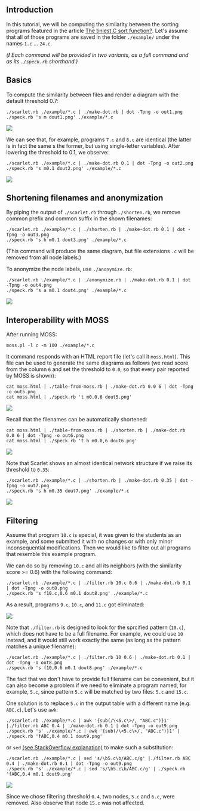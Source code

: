 
## Introduction

In this tutorial, we will be computing the similarity between the sorting programs featured in the article
[The tiniest C sort function?](https://www.cs.dartmouth.edu/~doug/tinysort.html). 
Let's assume that all of those programs are saved in the folder `./example/` under the names `1.c` ... `24.c`.

_(**!** Each command will be provided in two variants, as a full command and as its `./speck.rb` shorthand.)_

## Basics

To compute the similarity between files and render a diagram with the default threshold 0.7:

    ./scarlet.rb ./example/*.c | ./make-dot.rb | dot -Tpng -o out1.png
    ./speck.rb 's m dout1.png' ./example/*.c

![](./img/tut1.png)

We can see that, for example, programs `7.c` and `8.c` are identical (the latter is in fact the same s the former, but using single-letter variables).
After lowering the threshold to 0.1, we observe:

    ./scarlet.rb ./example/*.c | ./make-dot.rb 0.1 | dot -Tpng -o out2.png
    ./speck.rb 's m0.1 dout2.png' ./example/*.c

![](./img/tut2.png)

## Shortening filenames and anonymization 
    
By piping the output of `./scarlet.rb` through `./shorten.rb`, we remove common prefix and common suffix in the shown filenames:

    ./scarlet.rb ./example/*.c | ./shorten.rb | ./make-dot.rb 0.1 | dot -Tpng -o out3.png
    ./speck.rb 's h m0.1 dout3.png' ./example/*.c

(This command will produce the same diagram, but file extensions `.c` will be removed from all node labels.)

To anonymize the node labels, use `./anonymize.rb`:

    ./scarlet.rb ./example/*.c | ./anonymize.rb | ./make-dot.rb 0.1 | dot -Tpng -o out4.png
    ./speck.rb 's a m0.1 dout4.png' ./example/*.c

![](./img/tut4.png)

## Interoperability with MOSS

After running MOSS:

    moss.pl -l c -m 100 ./example/*.c

It command responds with an HTML report file (let's call it `moss.html`). This file can be used to generate the same diagrams as follows
(we read score from the column `6` and set the threshold to `0.0`, so that every pair reported by MOSS is shown):

    cat moss.html | ./table-from-moss.rb | ./make-dot.rb 0.0 6 | dot -Tpng -o out5.png
    cat moss.html | ./speck.rb 't m0.0,6 dout5.png'

![](./img/tut5.png)

Recall that the filenames can be automatically shortened:

    cat moss.html | ./table-from-moss.rb | ./shorten.rb | ./make-dot.rb 0.0 6 | dot -Tpng -o out6.png
    cat moss.html | ./speck.rb 't h m0.0,6 dout6.png'

![](./img/tut6.png)

Note that Scarlet shows an almost identical network structure if we raise its threshold to `0.35`:

    ./scarlet.rb ./example/*.c | ./shorten.rb | ./make-dot.rb 0.35 | dot -Tpng -o out7.png
    ./speck.rb 's h m0.35 dout7.png' ./example/*.c

![](./img/tut7.png)

## Filtering

Assume that program `10.c` is special, it was given to the students as an example, and some submitted it with no changes 
or with only minor inconsequential modifications. Then we would like to filter out all programs that resemble this example program. 

We can do so by removing `10.c` and all its neighbors (with the similarity score >= 0.6) with the following command:
   
    ./scarlet.rb ./example/*.c | ./filter.rb 10.c 0.6 | ./make-dot.rb 0.1 | dot -Tpng -o out8.png
    ./speck.rb 's f10.c,0.6 m0.1 dout8.png' ./example/*.c

As a result, programs `9.c`, `10.c`, and `11.c` got eliminated:

![](./img/tut8.png)

Note that `./filter.rb` is designed to look for the sprcified pattern (`10.c`), which does not have to be a full filename.
For example, we could use `10` instead, and it would still work exactly the same (as long as the pattern matches a unique filename):
    
    ./scarlet.rb ./example/*.c | ./filter.rb 10 0.6 | ./make-dot.rb 0.1 | dot -Tpng -o out8.png
    ./speck.rb 's f10,0.6 m0.1 dout8.png' ./example/*.c

The fact that we don't have to provide full filename can be convenient, but it can also become a problem if we need to eliminate
a program named, for example, `5.c`, since pattern `5.c` will be matched by two files: `5.c` and `15.c`. 

One solution is to replace `5.c` in the output table with a different name (e.g. `ABC.c`). Let's use `awk`:
    
    ./scarlet.rb ./example/*.c | awk '{sub(/\<5.c\>/, "ABC.c")}1' |./filter.rb ABC 0.4 | ./make-dot.rb 0.1 | dot -Tpng -o out9.png
    ./speck.rb 's' ./example/*.c | awk '{sub(/\<5.c\>/, "ABC.c")}1' | ./speck.rb 'fABC,0.4 m0.1 dout9.png'

or `sed` [(see StackOverflow explanation)](https://stackoverflow.com/questions/1032023/sed-whole-word-search-and-replace) to make such a substitution:

    ./scarlet.rb ./example/*.c | sed 's/\b5.c\b/ABC.c/g' |./filter.rb ABC 0.4 | ./make-dot.rb 0.1 | dot -Tpng -o out9.png
    ./speck.rb 's' ./example/*.c | sed 's/\b5.c\b/ABC.c/g' | ./speck.rb 'fABC,0.4 m0.1 dout9.png'

![](./img/tut9.png)

Since we chose filtering threshold `0.4`, two nodes, `5.c` and `6.c`, were removed. Also observe that node `15.c` was not affected.


